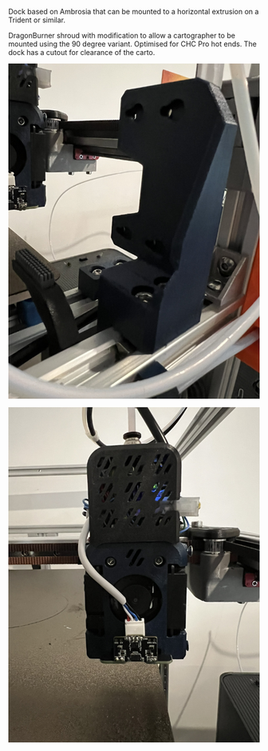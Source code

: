 Dock based on Ambrosia that can be mounted to a horizontal extrusion on a Trident or similar.

DragonBurner shroud with modification to allow a cartographer to be mounted using the 90 degree variant.
Optimised for CHC Pro hot ends. The dock has a cutout for clearance of the carto.

![Horizontal Dock](HorizontalDock.JPEG)

![DragonBurner Shroud with Cartographer mount](DragonBurnerCarto.JPEG)